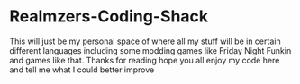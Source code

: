 # Realmzers-Coding-Shack
This will just be my personal space of where all my stuff will be in certain different languages including some modding games like Friday Night Funkin and games like that. Thanks for reading hope you all enjoy my code here and tell me what I could better improve
